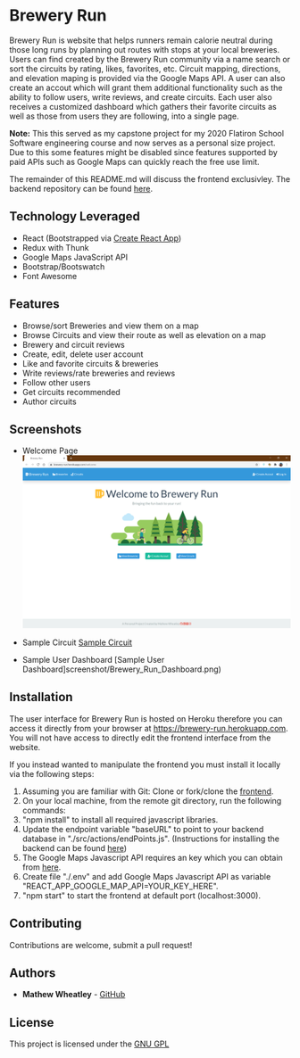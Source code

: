 # Brewery Run
Brewery Run is website that helps runners remain calorie neutral during those long runs by planning out routes with stops at your local breweries. Users can find created by the Brewery Run community via a name search or sort the circuits by rating, likes, favorites, etc. Circuit mapping, directions, and elevation maping is provided via the Google Maps API. A user can also create an accout which will grant them additional functionality such as the ability to follow users, write reviews, and create circuits. Each user also receives a customized dashboard which gathers their favorite circuits as well as those from users they are following, into a single page.

**Note:** This this served as my capstone project for my 2020 Flatiron School Software engineering course and now serves as a personal size project. Due to this some features might be disabled since features supported by paid APIs such as Google Maps can quickly reach the free use limit.

The remainder of this README.md will discuss the frontend exclusivley. The backend repository can be found [here](https://github.com/mathewpwheatley/brewery-run-backend).

## Technology Leveraged
- React (Bootstrapped via [Create React App](https://github.com/facebook/create-react-app))
- Redux with Thunk
- Google Maps JavaScript API
- Bootstrap/Bootswatch
- Font Awesome

## Features
- Browse/sort Breweries and view them on a map
- Browse Circuits and view their route as well as elevation on a map
- Brewery and circuit reviews
- Create, edit, delete user account
- Like and favorite circuits & breweries
- Write reviews/rate breweries and reviews
- Follow other users
- Get circuits recommended
- Author circuits

## Screenshots
- Welcome Page
![Welcome Page](screenshot/Brewery_Run_Welcome.png)

- Sample Circuit
[Sample Circuit](screenshot/Brewery_Run_Circuit.png)

- Sample User Dashboard
[Sample User Dashboard]screenshot/Brewery_Run_Dashboard.png)

## Installation
The user interface for Brewery Run is hosted on Heroku therefore you can access it directly from your browser at https://brewery-run.herokuapp.com. You will not have access to directly edit the frontend interface from the website.

If you instead wanted to manipulate the frontend you must install it locally via the following steps:
1. Assuming you are familiar with Git: Clone or fork/clone the [frontend](https://github.com/mathewpwheatley/brewery-run-frontend).
2. On your local machine, from the remote git directory, run the following commands:
  1. "npm install" to install all required javascript libraries.
  2. Update the endpoint variable "baseURL" to point to your backend database in "./src/actions/endPoints.js". (Instructions for installing the backend can be found [here](https://github.com/mathewpwheatley/brewery-run-backend))
  3. The Google Maps Javascript API requires an key which you can obtain from [here](https://developers.google.com/maps/documentation/javascript/get-api-key).
  4. Create file "./.env" and add Google Maps Javascript API as variable "REACT_APP_GOOGLE_MAP_API=YOUR_KEY_HERE".
  5. "npm start" to start the frontend at default port (localhost:3000).

## Contributing
Contributions are welcome, submit a pull request!

## Authors
* **Mathew Wheatley** - [GitHub](https://github.com/mathewpwheatley)

## License
This project is licensed under the [GNU GPL](https://www.gnu.org/licenses/gpl-3.0.en.html)

